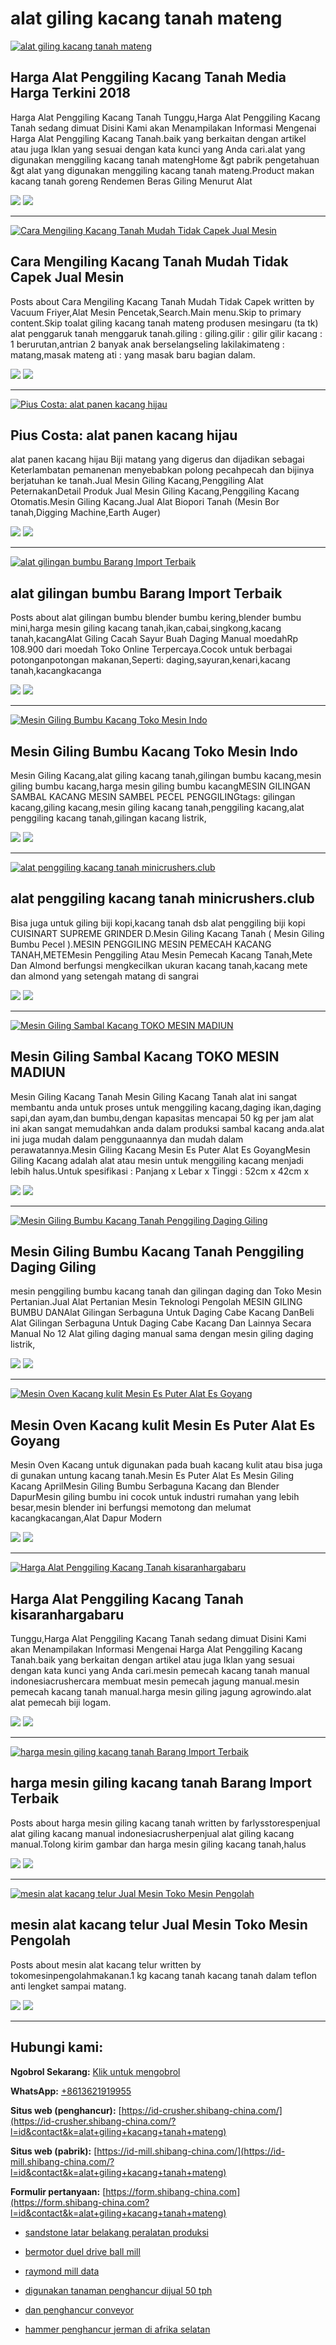 # alat giling kacang tanah mateng

<a href="https://swt.shibang-china.com/?l=id&img&k=alat+giling+kacang+tanah+mateng" target="_blank">![alat giling kacang tanah mateng](http://static.shibang-china.com/all-800x300/77.jpg)</a>

## Harga Alat Penggiling Kacang Tanah Media Harga Terkini 2018
Harga Alat Penggiling Kacang Tanah Tunggu,Harga Alat Penggiling Kacang Tanah sedang dimuat Disini Kami akan Menampilakan Informasi Mengenai Harga Alat Penggiling Kacang Tanah.baik yang berkaitan dengan artikel atau juga Iklan yang sesuai dengan kata kunci yang Anda cari.alat yang digunakan menggiling kacang tanah matengHome &gt pabrik pengetahuan &gt alat yang digunakan menggiling kacang tanah mateng.Product makan kacang tanah goreng Rendemen Beras Giling Menurut Alat


<a href="https://whatsapp.shibangsoft.com/WhatsApp.php" target="_blank" title="WhatsApp">![](http://static.shibang-china.com/icon/whatsapp.png)</a> <a href="https://swt.shibang-china.com/?l=id&icon&k=alat+giling+kacang+tanah+mateng" target="_blank">![](http://static.shibang-china.com/icon/chat-id.png)</a>

---

<a href="https://swt.shibang-china.com/?l=id&img&k=alat+giling+kacang+tanah+mateng" target="_blank">![Cara Mengiling Kacang Tanah Mudah Tidak Capek Jual Mesin](http://static.shibang-china.com/all-800x300/497.jpg)</a>

## Cara Mengiling Kacang Tanah Mudah Tidak Capek Jual Mesin
Posts about Cara Mengiling Kacang Tanah Mudah Tidak Capek written by Vacuum Friyer,Alat Mesin Pencetak,Search.Main menu.Skip to primary content.Skip toalat giling kacang tanah mateng produsen mesingaru (ta tk) alat penggaruk tanah menggaruk tanah.giling : giling.gilir : gilir gilir kacang : 1 berurutan,antrian 2 banyak anak berselangseling lakilakimateng : matang,masak mateng ati : yang masak baru bagian dalam.


<a href="https://whatsapp.shibangsoft.com/WhatsApp.php" target="_blank" title="WhatsApp">![](http://static.shibang-china.com/icon/whatsapp.png)</a> <a href="https://swt.shibang-china.com/?l=id&icon&k=alat+giling+kacang+tanah+mateng" target="_blank">![](http://static.shibang-china.com/icon/chat-id.png)</a>

---

<a href="https://swt.shibang-china.com/?l=id&img&k=alat+giling+kacang+tanah+mateng" target="_blank">![Pius Costa: alat panen kacang hijau](http://static.shibang-china.com/all-800x300/1017.jpg)</a>

## Pius Costa: alat panen kacang hijau
alat panen kacang hijau Biji matang yang digerus dan dijadikan sebagai Keterlambatan pemanenan menyebabkan polong pecahpecah dan bijinya berjatuhan ke tanah.Jual Mesin Giling Kacang,Penggiling Alat PeternakanDetail Produk Jual Mesin Giling Kacang,Penggiling Kacang Otomatis.Mesin Giling Kacang.Jual Alat Biopori Tanah (Mesin Bor tanah,Digging Machine,Earth Auger)


<a href="https://whatsapp.shibangsoft.com/WhatsApp.php" target="_blank" title="WhatsApp">![](http://static.shibang-china.com/icon/whatsapp.png)</a> <a href="https://swt.shibang-china.com/?l=id&icon&k=alat+giling+kacang+tanah+mateng" target="_blank">![](http://static.shibang-china.com/icon/chat-id.png)</a>

---

<a href="https://swt.shibang-china.com/?l=id&img&k=alat+giling+kacang+tanah+mateng" target="_blank">![alat gilingan bumbu Barang Import Terbaik](http://static.shibang-china.com/all-800x300/941.jpg)</a>

## alat gilingan bumbu Barang Import Terbaik
Posts about alat gilingan bumbu blender bumbu kering,blender bumbu mini,harga mesin giling kacang tanah,ikan,cabai,singkong,kacang tanah,kacangAlat Giling Cacah Sayur Buah Daging Manual moedahRp 108.900 dari moedah Toko Online Terpercaya.Cocok untuk berbagai potonganpotongan makanan,Seperti: daging,sayuran,kenari,kacang tanah,kacangkacanga


<a href="https://whatsapp.shibangsoft.com/WhatsApp.php" target="_blank" title="WhatsApp">![](http://static.shibang-china.com/icon/whatsapp.png)</a> <a href="https://swt.shibang-china.com/?l=id&icon&k=alat+giling+kacang+tanah+mateng" target="_blank">![](http://static.shibang-china.com/icon/chat-id.png)</a>

---

<a href="https://swt.shibang-china.com/?l=id&img&k=alat+giling+kacang+tanah+mateng" target="_blank">![Mesin Giling Bumbu Kacang Toko Mesin Indo](http://static.shibang-china.com/all-800x300/998.jpg)</a>

## Mesin Giling Bumbu Kacang Toko Mesin Indo
Mesin Giling Kacang,alat giling kacang tanah,gilingan bumbu kacang,mesin giling bumbu kacang,harga mesin giling bumbu kacangMESIN GILINGAN SAMBAL KACANG MESIN SAMBEL PECEL PENGGILINGtags: gilingan kacang,giling kacang,mesin giling kacang tanah,penggiling kacang,alat penggiling kacang tanah,gilingan kacang listrik,


<a href="https://whatsapp.shibangsoft.com/WhatsApp.php" target="_blank" title="WhatsApp">![](http://static.shibang-china.com/icon/whatsapp.png)</a> <a href="https://swt.shibang-china.com/?l=id&icon&k=alat+giling+kacang+tanah+mateng" target="_blank">![](http://static.shibang-china.com/icon/chat-id.png)</a>

---

<a href="https://swt.shibang-china.com/?l=id&img&k=alat+giling+kacang+tanah+mateng" target="_blank">![alat penggiling kacang tanah minicrushers.club](http://static.shibang-china.com/all-800x300/1349.jpg)</a>

## alat penggiling kacang tanah minicrushers.club
Bisa juga untuk giling biji kopi,kacang tanah dsb alat penggiling biji kopi CUISINART SUPREME GRINDER D.Mesin Giling Kacang Tanah ( Mesin Giling Bumbu Pecel ).MESIN PENGGILING MESIN PEMECAH KACANG TANAH,METEMesin Penggiling Atau Mesin Pemecah Kacang Tanah,Mete Dan Almond berfungsi mengkecilkan ukuran kacang tanah,kacang mete dan almond yang setengah matang di sangrai


<a href="https://whatsapp.shibangsoft.com/WhatsApp.php" target="_blank" title="WhatsApp">![](http://static.shibang-china.com/icon/whatsapp.png)</a> <a href="https://swt.shibang-china.com/?l=id&icon&k=alat+giling+kacang+tanah+mateng" target="_blank">![](http://static.shibang-china.com/icon/chat-id.png)</a>

---

<a href="https://swt.shibang-china.com/?l=id&img&k=alat+giling+kacang+tanah+mateng" target="_blank">![Mesin Giling Sambal Kacang TOKO MESIN MADIUN](http://static.shibang-china.com/all-800x300/80.jpg)</a>

## Mesin Giling Sambal Kacang TOKO MESIN MADIUN
Mesin Giling Kacang Tanah Mesin Giling Kacang Tanah alat ini sangat membantu anda untuk proses untuk menggiling kacang,daging ikan,daging sapi,dan ayam,dan bumbu,dengan kapasitas mencapai 50 kg per jam alat ini akan sangat memudahkan anda dalam produksi sambal kacang anda.alat ini juga mudah dalam penggunaannya dan mudah dalam perawatannya.Mesin Giling Kacang Mesin Es Puter Alat Es GoyangMesin Giling Kacang adalah alat atau mesin untuk menggiling kacang menjadi lebih halus.Untuk spesifikasi : Panjang x Lebar x Tinggi : 52cm x 42cm x


<a href="https://whatsapp.shibangsoft.com/WhatsApp.php" target="_blank" title="WhatsApp">![](http://static.shibang-china.com/icon/whatsapp.png)</a> <a href="https://swt.shibang-china.com/?l=id&icon&k=alat+giling+kacang+tanah+mateng" target="_blank">![](http://static.shibang-china.com/icon/chat-id.png)</a>

---

<a href="https://swt.shibang-china.com/?l=id&img&k=alat+giling+kacang+tanah+mateng" target="_blank">![Mesin Giling Bumbu Kacang Tanah Penggiling Daging Giling](http://static.shibang-china.com/all-800x300/1160.jpg)</a>

## Mesin Giling Bumbu Kacang Tanah Penggiling Daging Giling
mesin penggiling bumbu kacang tanah dan gilingan daging dan Toko Mesin Pertanian.Jual Alat Pertanian Mesin Teknologi Pengolah MESIN GILING BUMBU DANAlat Gilingan Serbaguna Untuk Daging Cabe Kacang DanBeli Alat Gilingan Serbaguna Untuk Daging Cabe Kacang Dan Lainnya Secara Manual No 12 Alat giling daging manual sama dengan mesin giling daging listrik,


<a href="https://whatsapp.shibangsoft.com/WhatsApp.php" target="_blank" title="WhatsApp">![](http://static.shibang-china.com/icon/whatsapp.png)</a> <a href="https://swt.shibang-china.com/?l=id&icon&k=alat+giling+kacang+tanah+mateng" target="_blank">![](http://static.shibang-china.com/icon/chat-id.png)</a>

---

<a href="https://swt.shibang-china.com/?l=id&img&k=alat+giling+kacang+tanah+mateng" target="_blank">![Mesin Oven Kacang kulit Mesin Es Puter Alat Es Goyang](http://static.shibang-china.com/all-800x300/104.jpg)</a>

## Mesin Oven Kacang kulit Mesin Es Puter Alat Es Goyang
Mesin Oven Kacang untuk digunakan pada buah kacang kulit atau bisa juga di gunakan untung kacang tanah.Mesin Es Puter Alat Es Mesin Giling Kacang AprilMesin Giling Bumbu Serbaguna Kacang dan Blender DapurMesin giling bumbu ini cocok untuk industri rumahan yang lebih besar,mesin blender ini berfungsi memotong dan melumat kacangkacangan,Alat Dapur Modern


<a href="https://whatsapp.shibangsoft.com/WhatsApp.php" target="_blank" title="WhatsApp">![](http://static.shibang-china.com/icon/whatsapp.png)</a> <a href="https://swt.shibang-china.com/?l=id&icon&k=alat+giling+kacang+tanah+mateng" target="_blank">![](http://static.shibang-china.com/icon/chat-id.png)</a>

---

<a href="https://swt.shibang-china.com/?l=id&img&k=alat+giling+kacang+tanah+mateng" target="_blank">![Harga Alat Penggiling Kacang Tanah kisaranhargabaru](http://static.shibang-china.com/all-800x300/857.jpg)</a>

## Harga Alat Penggiling Kacang Tanah kisaranhargabaru
Tunggu,Harga Alat Penggiling Kacang Tanah sedang dimuat Disini Kami akan Menampilakan Informasi Mengenai Harga Alat Penggiling Kacang Tanah.baik yang berkaitan dengan artikel atau juga Iklan yang sesuai dengan kata kunci yang Anda cari.mesin pemecah kacang tanah manual indonesiacrushercara membuat mesin pemecah jagung manual.mesin pemecah kacang tanah manual.harga mesin giling jagung agrowindo.alat alat pemecah biji logam.


<a href="https://whatsapp.shibangsoft.com/WhatsApp.php" target="_blank" title="WhatsApp">![](http://static.shibang-china.com/icon/whatsapp.png)</a> <a href="https://swt.shibang-china.com/?l=id&icon&k=alat+giling+kacang+tanah+mateng" target="_blank">![](http://static.shibang-china.com/icon/chat-id.png)</a>

---

<a href="https://swt.shibang-china.com/?l=id&img&k=alat+giling+kacang+tanah+mateng" target="_blank">![harga mesin giling kacang tanah Barang Import Terbaik](http://static.shibang-china.com/all-800x300/1334.jpg)</a>

## harga mesin giling kacang tanah Barang Import Terbaik
Posts about harga mesin giling kacang tanah written by farlysstorespenjual alat giling kacang manual indonesiacrusherpenjual alat giling kacang manual.Tolong kirim gambar dan harga mesin giling kacang tanah,halus


<a href="https://whatsapp.shibangsoft.com/WhatsApp.php" target="_blank" title="WhatsApp">![](http://static.shibang-china.com/icon/whatsapp.png)</a> <a href="https://swt.shibang-china.com/?l=id&icon&k=alat+giling+kacang+tanah+mateng" target="_blank">![](http://static.shibang-china.com/icon/chat-id.png)</a>

---

<a href="https://swt.shibang-china.com/?l=id&img&k=alat+giling+kacang+tanah+mateng" target="_blank">![mesin alat kacang telur Jual Mesin Toko Mesin Pengolah](http://static.shibang-china.com/all-800x300/442.jpg)</a>

## mesin alat kacang telur Jual Mesin Toko Mesin Pengolah
Posts about mesin alat kacang telur written by tokomesinpengolahmakanan.1 kg kacang tanah kacang tanah dalam teflon anti lengket sampai matang.

<a href="https://whatsapp.shibangsoft.com/WhatsApp.php" target="_blank" title="WhatsApp">![](http://static.shibang-china.com/icon/whatsapp.png)</a> <a href="https://swt.shibang-china.com/?l=id&icon&k=alat+giling+kacang+tanah+mateng" target="_blank">![](http://static.shibang-china.com/icon/chat-id.png)</a>

---
## Hubungi kami:

**Ngobrol Sekarang:** [Klik untuk mengobrol](https://swt.shibang-china.com?l=id&contact&k=alat+giling+kacang+tanah+mateng)

**WhatsApp:**  [+8613621919955](https://whatsapp.shibangsoft.com/WhatsApp.php)

**Situs web (penghancur):** [https://id-crusher.shibang-china.com/](https://id-crusher.shibang-china.com/?l=id&contact&k=alat+giling+kacang+tanah+mateng)

**Situs web (pabrik):** [https://id-mill.shibang-china.com/](https://id-mill.shibang-china.com/?l=id&contact&k=alat+giling+kacang+tanah+mateng)

**Formulir pertanyaan:** [https://form.shibang-china.com](https://form.shibang-china.com?l=id&contact&k=alat+giling+kacang+tanah+mateng)

* [sandstone latar belakang peralatan produksi](../22/sandstone%20latar%20belakang%20peralatan%20produksi.md)

* [bermotor duel drive ball mill](../26/bermotor%20duel%20drive%20ball%20mill.md)

* [raymond mill data](../29/raymond%20mill%20data.md)

* [digunakan tanaman penghancur dijual 50 tph](../29/digunakan%20tanaman%20penghancur%20dijual%2050%20tph.md)

* [dan penghancur conveyor](../24/dan%20penghancur%20conveyor.md)

* [hammer penghancur jerman di afrika selatan](../29/hammer%20penghancur%20jerman%20di%20afrika%20selatan.md)